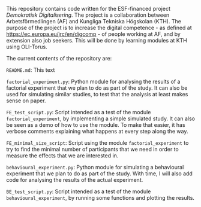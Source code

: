 This repository contains code written for the ESF-financed project _Demokratisk Digitalisering_. The project is a collaboration between Arbetsförmedlingen (AF) and Kungliga Tekniska Högskolan (KTH). The purpose of the project is to increase the digital competence - as defined at https://ec.europa.eu/jrc/en/digcomp - of people working at AF, and by extension also job seekers. This will be done by learning modules at KTH using OLI-Torus.

The current contents of the repository are:

`README.md`: This text

`factorial_experiment.py`: Python module for analysing the results of a factorial experiment that we plan to do as part of the study. It can also be used for simulating similar studies, to test that the analysis at least makes sense on paper.

`FE_test_script.py`: Script intended as a test of the module `factorial_experiment`, by implementing a simple simulated study. It can also be seen as a demo of how to use the module. To make that easier, it has verbose comments explaining what happens at every step along the way.

`FE_minimal_size_script`: Script using the module `factorial_experiment` to try to find the minimal number of participants that we need in order to measure the effects that we are interested in.

`behavioural_experiment.py`: Python module for simulating a behavioural experiment that we plan to do as part of the study. With time, I will also add code for analysing the results of the actual experiment.

`BE_test_script.py`: Script intended as a test of the module `behavioural_experiment`, by running some functions and plotting the results.
